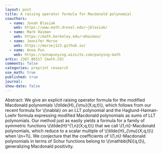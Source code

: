 ```yaml
---
layout: post
title: A raising operator formula for Macdonald polynomial
coauthors: 
  - name: Jonah Blasiak
    web: https://www.math.drexel.edu/~jblasiak/
  - name: Mark Haiman
    web: https://math.berkeley.edu/~mhaiman/
  - name: Jennifer Morse
    web: https://morsej123.github.io/
  - name: Anna Pun
    web: https://annapunying.wixsite.com/punying-math
arXiv: 2307.06517 [math.CO]
comments: false
categories: preprint research
use_math: true
published: true
journal: 
show-date: false
---
```

Abstract: We give an explicit raising operator formula for the modified Macdonald polynomials \\(\tilde{H}\_{\mu}(X;q,t)\\), which follows from our recent formula for \\(\nabla\\) on an LLT polynomial and the Haglund-Haiman-Loehr formula expressing modified Macdonald polynomials as sums of LLT polynomials.  Our method just as easily yields a formula for a family of symmetric functions \\(\tilde{H}^{1,n}(X;q,t)\\) that we call \\(1,n\\)-Macdonald polynomials, which reduce to a scalar multiple of \\(\tilde{H}_{\mu}(X;q,t)\\) when \\(n=1\\). We conjecture that the coefficients of \\(1,n\\)-Macdonald polynomials in terms of Schur functions belong to \\(\mathbb{N}[q,t]\\), generalizing Macdonald positivity.